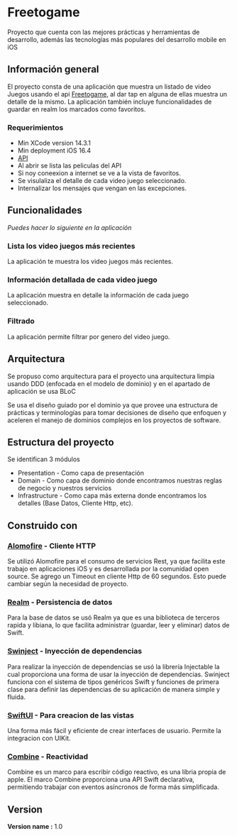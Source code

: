 # Freetogame 
Proyecto que cuenta con las mejores prácticas y herramientas de desarrollo, además las tecnologías más populares del desarrollo mobile en iOS

## Información general

El proyecto consta de una aplicación que muestra un listado de video Juegos usando el api [Freetogame](https://www.freetogame.com/api-doc), al dar tap en alguna de ellas muestra un detalle de la mismo.
La aplicación también incluye funcionalidades de guardar en realm los marcados como favoritos.


### Requerimientos

* Min XCode version 14.3.1
* Min deployment iOS 16.4
* [API](https://www.freetogame.com/api/games)
* Al abrir se lista las peliculas del API
* Si noy coneexion a internet se ve a la vista de favoritos.
* Se visulaliza el detalle de cada video juego seleccionado.
* Internalizar los mensajes que vengan en las excepciones.

## Funcionalidades
_Puedes hacer lo siguiente en la aplicación_


### Lista los video juegos más recientes
La aplicación te muestra los video juegos más recientes.

### Información detallada de cada video juego
La aplicación muestra en detalle la información de cada juego seleccionado.

### Filtrado
La aplicación permite filtrar por genero del video juego.

## Arquitectura
Se propuso como arquitectura para el proyecto una arquitectura limpia usando DDD (enfocada en el modelo de dominio) y en el apartado de aplicación se usa BLoC 

Se usa el diseño guiado por el dominio ya que provee una estructura de prácticas y terminologías para tomar decisiones de diseño que enfoquen y aceleren el manejo de dominios complejos en los proyectos de software. 


## Estructura del proyecto
Se identifican 3 módulos
* Presentation - Como capa de presentación
* Domain - Como capa de dominio donde encontramos nuestras reglas de negocio y nuestros servicios 
* Infrastructure - Como capa más externa donde encontramos los detalles (Base Datos, Cliente Http, etc).


## Construido con
### [Alomofire](https://github.com/Alamofire/Alamofire) - Cliente HTTP
Se utilizó Alomofire para el consumo de servicios Rest, ya que facilita este trabajo en aplicaciones iOS y es desarrollada por la comunidad open source.
Se agrego un Timeout en cliente Http de 60 segundos. Esto puede cambiar según la necesidad de proyecto.
### [Realm](https://github.com/realm/realm-swift) - Persistencia de datos
Para la base de datos se usó Realm ya que es una biblioteca de terceros rapida y libiana, lo que facilita administrar (guardar, leer y eliminar) datos de Swift.
### [Swinject](https://github.com/Swinject/Swinject) - Inyección de dependencias
Para realizar la inyección de dependencias se usó la librería Injectable la cual proporciona una forma de usar la inyección de dependencias.
Swinject funciona con el sistema de tipos genéricos Swift y funciones de primera clase para definir las dependencias de su aplicación de manera simple y fluida.
### [SwiftUI](https://developer.apple.com/documentation/swiftui/) - Para creacion de las vistas
Una forma más fácil y eficiente de crear interfaces de usuario. Permite la integracion con UIKit.
### [Combine](https://developer.apple.com/documentation/combine) - Reactividad
Combine es un marco para escribir código reactivo, es una libria propia de apple. El marco Combine proporciona una API Swift declarativa, permitiendo trabajar con eventos asíncronos de forma más simplificada.


## Version

**Version name :** 1.0
